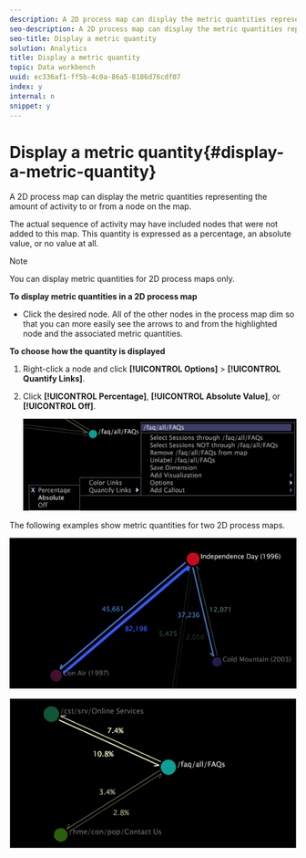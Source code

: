 ```yaml
---
description: A 2D process map can display the metric quantities representing the amount of activity to or from a node on the map.
seo-description: A 2D process map can display the metric quantities representing the amount of activity to or from a node on the map.
seo-title: Display a metric quantity
solution: Analytics
title: Display a metric quantity
topic: Data workbench
uuid: ec336af1-ff5b-4c0a-86a5-8186d76cdf07
index: y
internal: n
snippet: y
---
```


# Display a metric quantity{#display-a-metric-quantity}

A 2D process map can display the metric quantities representing the amount of activity to or from a node on the map.

The actual sequence of activity may have included nodes that were not added to this map. This quantity is expressed as a percentage, an absolute value, or no value at all.

>[!NOTE]
>
>You can display metric quantities for 2D process maps only.

**To display metric quantities in a 2D process map**

* Click the desired node. All of the other nodes in the process map dim so that you can more easily see the arrows to and from the highlighted node and the associated metric quantities.

**To choose how the quantity is displayed**

1. Right-click a node and click **[!UICONTROL Options]** > **[!UICONTROL Quantify Links]**. 
1. Click **[!UICONTROL Percentage]**, **[!UICONTROL Absolute Value]**, or **[!UICONTROL Off]**.

   ![](assets/mnu_2DProcessMap_quantifyLinks.png)

The following examples show metric quantities for two 2D process maps.

![](assets/vis_2DProcessMap_DisplayMetricQuantities_Movies.png)

![](assets/client-met.png)

